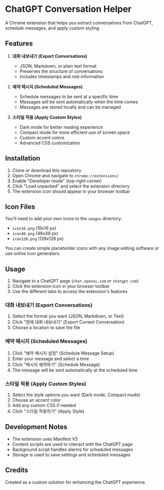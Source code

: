 # ChatGPT Conversation Helper

A Chrome extension that helps you extract conversations from ChatGPT, schedule messages, and apply custom styling.

## Features

1. **대화 내보내기 (Export Conversations)**
   - JSON, Markdown, or plain text format
   - Preserves the structure of conversations
   - Includes timestamps and role information

2. **예약 메시지 (Scheduled Messages)**
   - Schedule messages to be sent at a specific time
   - Messages will be sent automatically when the time comes
   - Messages are stored locally and can be managed

3. **스타일 적용 (Apply Custom Styles)**
   - Dark mode for better reading experience
   - Compact mode for more efficient use of screen space
   - Custom accent colors
   - Advanced CSS customization

## Installation

1. Clone or download this repository
2. Open Chrome and navigate to `chrome://extensions/`
3. Enable "Developer mode" (top-right corner)
4. Click "Load unpacked" and select the extension directory
5. The extension icon should appear in your browser toolbar

## Icon Files

You'll need to add your own icons to the `images` directory:
- `icon16.png` (16x16 px)
- `icon48.png` (48x48 px)
- `icon128.png` (128x128 px)

You can create simple placeholder icons with any image editing software or use online icon generators.

## Usage

1. Navigate to a ChatGPT page (`chat.openai.com` or `chatgpt.com`)
2. Click the extension icon in your browser toolbar
3. Use the different tabs to access the extension's features

### 대화 내보내기 (Export Conversations)

1. Select the format you want (JSON, Markdown, or Text)
2. Click "현재 대화 내보내기" (Export Current Conversation)
3. Choose a location to save the file

### 예약 메시지 (Scheduled Messages)

1. Click "예약 메시지 설정" (Schedule Message Setup)
2. Enter your message and select a time
3. Click "메시지 예약하기" (Schedule Message)
4. The message will be sent automatically at the scheduled time

### 스타일 적용 (Apply Custom Styles)

1. Select the style options you want (Dark mode, Compact mode)
2. Choose an accent color
3. Add any custom CSS if needed
4. Click "스타일 적용하기" (Apply Style)

## Development Notes

- The extension uses Manifest V3
- Content scripts are used to interact with the ChatGPT page
- Background script handles alarms for scheduled messages
- Storage is used to save settings and scheduled messages

## Credits

Created as a custom solution for enhancing the ChatGPT experience.
